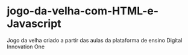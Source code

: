 # jogo-da-velha-com-HTML-e-Javascript
Jogo da velha criado a partir das aulas da plataforma de ensino Digital Innovation One

